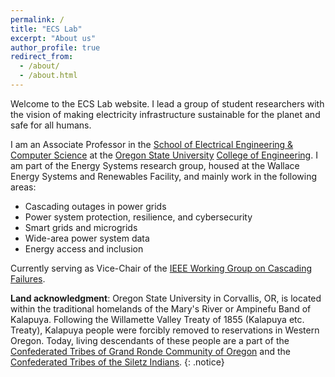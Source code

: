 ```yaml
---
permalink: /
title: "ECS Lab"
excerpt: "About us"
author_profile: true
redirect_from:
  - /about/
  - /about.html
---
```


Welcome to the ECS Lab website. I lead a group of student researchers with the vision of making electricity infrastructure sustainable for the planet and safe for all humans.

I am an Associate Professor in the [School of Electrical Engineering & Computer Science](http://eecs.oregonstate.edu) at the [Oregon State University](https://oregonstate.edu) [College of Engineering](http://engineering.oregonstate.edu). I am part of the Energy Systems research group, housed at the Wallace Energy Systems and Renewables Facility, and mainly work in the following areas:

 * Cascading outages in power grids
 * Power system protection, resilience, and cybersecurity
 * Smart grids and microgrids
 * Wide-area power system data
 * Energy access and inclusion

Currently serving as Vice-Chair of the [IEEE Working Group on Cascading Failures](http://sites.ieee.org/pes-cascading/).

**Land acknowledgment**: Oregon State University in Corvallis, OR, is located within the traditional homelands of the Mary's River or Ampinefu Band of Kalapuya. Following the Willamette Valley Treaty of 1855 (Kalapuya etc. Treaty), Kalapuya people were forcibly removed to reservations in Western Oregon. Today, living descendants of these people are a part of the [Confederated Tribes of Grand Ronde Community of Oregon](https://www.grandronde.org) and the [Confederated Tribes of the Siletz Indians](https://ctsi.nsn.us).
{: .notice}

